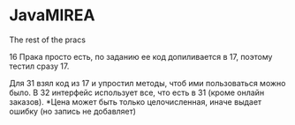 # JavaMIREA
The rest of the pracs

16 Прака просто есть, по заданию ее код допиливается в 17, поэтому тестил сразу 17.

Для 31 взял код из 17 и упростил методы, чтоб ими пользоваться можно было. В 32 интерфейс использует все, что есть в 31 (кроме онлайн заказов).
*Цена может быть только целочисленная, иначе выдает ошибку (но запись не добавляет)
